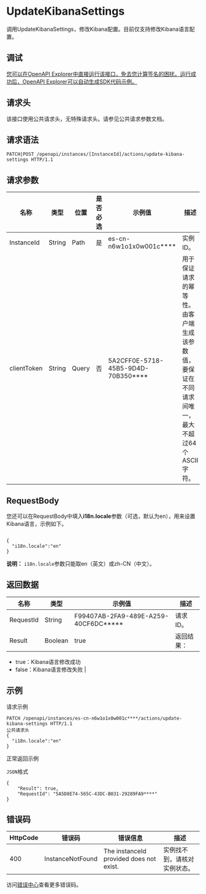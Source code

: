 # UpdateKibanaSettings

调用UpdateKibanaSettings，修改Kibana配置。目前仅支持修改Kibana语言配置。

## 调试

[您可以在OpenAPI Explorer中直接运行该接口，免去您计算签名的困扰。运行成功后，OpenAPI Explorer可以自动生成SDK代码示例。](https://api.aliyun.com/#product=elasticsearch&api=UpdateKibanaSettings&type=ROA&version=2017-06-13)

## 请求头

该接口使用公共请求头，无特殊请求头。请参见公共请求参数文档。

## 请求语法

```
PATCH|POST /openapi/instances/[InstanceId]/actions/update-kibana-settings HTTP/1.1
```

## 请求参数

|名称|类型|位置|是否必选|示例值|描述|
|--|--|--|----|---|--|
|InstanceId|String|Path|是|es-cn-n6w1o1x0w001c\*\*\*\*|实例ID。 |
|clientToken|String|Query|否|5A2CFF0E-5718-45B5-9D4D-70B350\*\*\*\*|用于保证请求的幂等性。由客户端生成该参数值，要保证在不同请求间唯一，最大不超过64个ASCII字符。 |

## RequestBody

您还可以在RequestBody中填入**i18n.locale**参数（可选，默认为en），用来设置Kibana语言，示例如下。

```

{
  "i18n.locale":"en"
}

```

**说明：** `i18n.locale`参数只能取en（英文）或zh-CN（中文）。

## 返回数据

|名称|类型|示例值|描述|
|--|--|---|--|
|RequestId|String|F99407AB-2FA9-489E-A259-40CF6DC\*\*\*\*\*|请求ID。 |
|Result|Boolean|true|返回结果：

 -   true：Kibana语言修改成功
-   false：Kibana语言修改失败 |

## 示例

请求示例

```
PATCH /openapi/instances/es-cn-n6w1o1x0w001c****/actions/update-kibana-settings HTTP/1.1
公共请求头
{
  "i18n.locale":"en"
}
```

正常返回示例

`JSON`格式

```
{
    "Result": true,
    "RequestId": "5A5D8E74-565C-43DC-B031-29289FA9****"
}
```

## 错误码

|HttpCode|错误码|错误信息|描述|
|--------|---|----|--|
|400|InstanceNotFound|The instanceId provided does not exist.|实例找不到，请核对实例状态。|

访问[错误中心](https://error-center.aliyun.com/status/product/elasticsearch)查看更多错误码。

